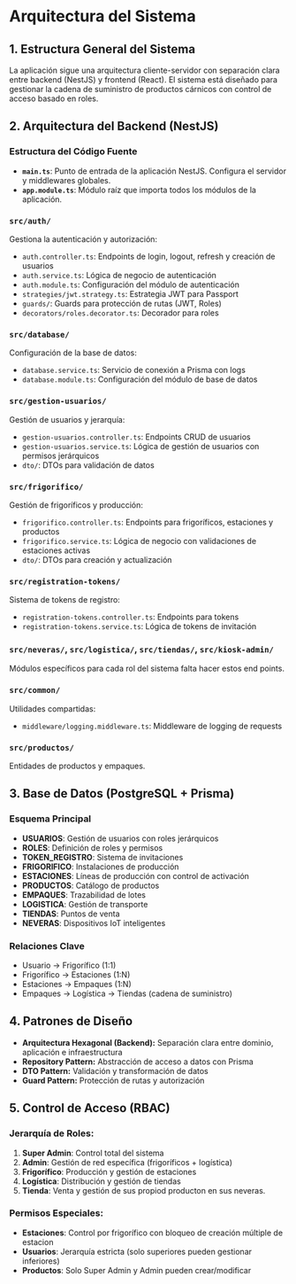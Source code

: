 # Arquitectura del Sistema

## 1. Estructura General del Sistema

La aplicación sigue una arquitectura cliente-servidor con separación clara entre backend (NestJS) y frontend (React). El sistema está diseñado para gestionar la cadena de suministro de productos cárnicos con control de acceso basado en roles.

## 2. Arquitectura del Backend (NestJS)

### Estructura del Código Fuente

*   **`main.ts`**: Punto de entrada de la aplicación NestJS. Configura el servidor y middlewares globales.
*   **`app.module.ts`**: Módulo raíz que importa todos los módulos de la aplicación.

### `src/auth/`
Gestiona la autenticación y autorización:
*   `auth.controller.ts`: Endpoints de login, logout, refresh y creación de usuarios
*   `auth.service.ts`: Lógica de negocio de autenticación
*   `auth.module.ts`: Configuración del módulo de autenticación
*   `strategies/jwt.strategy.ts`: Estrategia JWT para Passport
*   `guards/`: Guards para protección de rutas (JWT, Roles)
*   `decorators/roles.decorator.ts`: Decorador para roles

### `src/database/`
Configuración de la base de datos:
*   `database.service.ts`: Servicio de conexión a Prisma con logs
*   `database.module.ts`: Configuración del módulo de base de datos

### `src/gestion-usuarios/`
Gestión de usuarios y jerarquía:
*   `gestion-usuarios.controller.ts`: Endpoints CRUD de usuarios
*   `gestion-usuarios.service.ts`: Lógica de gestión de usuarios con permisos jerárquicos
*   `dto/`: DTOs para validación de datos

### `src/frigorifico/`
Gestión de frigoríficos y producción:
*   `frigorifico.controller.ts`: Endpoints para frigoríficos, estaciones y productos
*   `frigorifico.service.ts`: Lógica de negocio con validaciones de estaciones activas
*   `dto/`: DTOs para creación y actualización

### `src/registration-tokens/`
Sistema de tokens de registro:
*   `registration-tokens.controller.ts`: Endpoints para tokens
*   `registration-tokens.service.ts`: Lógica de tokens de invitación

### `src/neveras/`, `src/logistica/`, `src/tiendas/`, `src/kiosk-admin/`
Módulos específicos para cada rol del sistema falta hacer estos end points.

### `src/common/`
Utilidades compartidas:
*   `middleware/logging.middleware.ts`: Middleware de logging de requests

### `src/productos/`
Entidades de productos y empaques.


## 3. Base de Datos (PostgreSQL + Prisma)

### Esquema Principal
- **USUARIOS**: Gestión de usuarios con roles jerárquicos
- **ROLES**: Definición de roles y permisos
- **TOKEN_REGISTRO**: Sistema de invitaciones
- **FRIGORIFICO**: Instalaciones de producción
- **ESTACIONES**: Líneas de producción con control de activación
- **PRODUCTOS**: Catálogo de productos
- **EMPAQUES**: Trazabilidad de lotes
- **LOGISTICA**: Gestión de transporte
- **TIENDAS**: Puntos de venta
- **NEVERAS**: Dispositivos IoT inteligentes

### Relaciones Clave
- Usuario → Frigorífico (1:1)
- Frigorífico → Estaciones (1:N)
- Estaciones → Empaques (1:N)
- Empaques → Logística → Tiendas (cadena de suministro)

## 4. Patrones de Diseño

*   **Arquitectura Hexagonal (Backend):** Separación clara entre dominio, aplicación e infraestructura
*   **Repository Pattern:** Abstracción de acceso a datos con Prisma
*   **DTO Pattern:** Validación y transformación de datos
*   **Guard Pattern:** Protección de rutas y autorización


## 5. Control de Acceso (RBAC)

### Jerarquía de Roles:
1. **Super Admin**: Control total del sistema
2. **Admin**: Gestión de red específica (frigoríficos + logística)
3. **Frigorífico**: Producción y gestión de estaciones
4. **Logística**: Distribución y gestión de tiendas
5. **Tienda**: Venta y gestión de sus propiod producton en sus neveras.

### Permisos Especiales:
- **Estaciones**: Control por frigorífico con bloqueo de creación múltiple de estacion
- **Usuarios**: Jerarquía estricta (solo superiores pueden gestionar inferiores)
- **Productos**: Solo Super Admin y Admin pueden crear/modificar